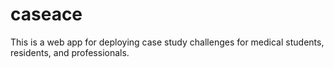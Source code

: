 caseace
=======

This is a web app for deploying case study challenges for medical students, residents, and professionals.

